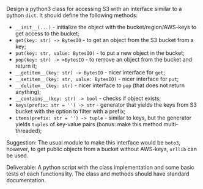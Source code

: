Design a python3 class for accessing S3 with an interface similar to a python `dict`.
It should define the following methods:

- `__init__(...)` - initialize the object with the bucket/region/AWS-keys to get access to the bucket;
- `get(key: str) -> BytesIO` - to get an object from the S3 bucket from a key;
- `put(key: str, value: BytesIO)` - to put a new object in the bucket;
- `pop(key: str) -> >BytesIO` - to remove an object from the bucket and return it;
- `__getitem__(key: str) -> BytesIO` - nicer interface for `get`;
- `__setitem__(key: str, value: BytesIO)` - nicer interface for `put`;
- `__delitem__(key: str)` - nicer interface to `pop` (that does not return anything);
- `__contains__(key: str) -> bool` - checks if object exists;
- `keys(prefix: str = '') -> str` - generator that yields the keys from S3 bucket with the option to filter with a prefix;
- `items(prefix: str = '') -> tuple` - similar to keys, but the generator yields `tuples` of key-value pairs (bonus: make this method multi-threaded);

Suggestion: The usual module to make this interface would be `boto3`, however, to get public objects from a bucket without AWS-keys, `urllib` can be used.

Deliverable: A python script with the class implementation and some basic tests of each functionality. The class and methods should have standard documentation.